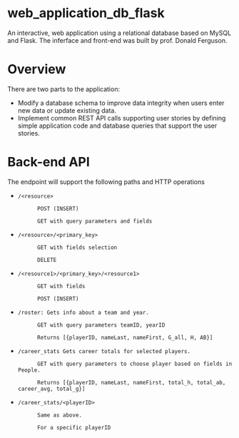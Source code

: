# web_application_db_flask
An interactive, web application using a relational database based on MySQL and Flask. 
The inferface and front-end was built by prof. Donald Ferguson. 

# Overview 
There are two parts to the application:

* Modify a database schema to improve data integrity when users enter new data or update existing data.
* Implement common REST API calls supporting user stories by defining simple application code and database queries that support the user stories. 

# Back-end API
The endpoint will support the following paths and HTTP operations
* ```/<resource>```

            POST (INSERT) 
            
            GET with query parameters and fields
       
* ```/<resource>/<primary_key>```

            GET with fields selection

            DELETE
       
* ```/<resource1>/<primary_key>/<resource1>```

            GET with fields
            
            POST (INSERT)
            
* ```/roster: Gets info about a team and year.```

            GET with query parameters teamID, yearID
            
            Returns [{playerID, nameLast, nameFirst, G_all, H, AB}]
            
* ```/career_stats Gets career totals for selected players.```

            GET with query parameters to choose player based on fields in People.
            
            Returns [{playerID, nameLast, nameFirst, total_h, total_ab, career_avg, total_g}]
            
* ```/career_stats/<playerID>```

            Same as above.
       
            For a specific playerID




